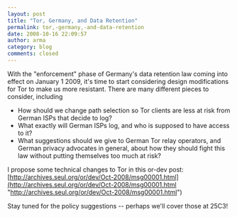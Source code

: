 ```yaml
---
layout: post
title: "Tor, Germany, and Data Retention"
permalink: tor,-germany,-and-data-retention
date: 2008-10-16 22:09:57
author: arma
category: blog
comments: closed
---
```


With the "enforcement" phase of Germany's data retention law coming into effect on January 1 2009, it's time to start considering design modifications for Tor to make us more resistant. There are many different pieces to consider, including

-   How should we change path selection so Tor clients are less at risk from German ISPs that decide to log?
-   What exactly will German ISPs log, and who is supposed to have access to it?
-   What suggestions should we give to German Tor relay operators, and German privacy advocates in general, about how they should fight this law without putting themselves too much at risk?

I propose some technical changes to Tor in this or-dev post:  
 [http://archives.seul.org/or/dev/Oct-2008/msg00001.html](http://archives.seul.org/or/dev/Oct-2008/msg00001.html "http://archives.seul.org/or/dev/Oct-2008/msg00001.html")

Stay tuned for the policy suggestions -- perhaps we'll cover those at 25C3!
